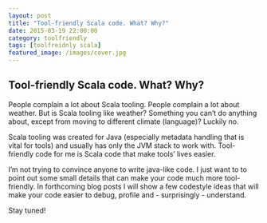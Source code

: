 ```yaml
---
layout: post
title: "Tool-friendly Scala code. What? Why?"
date: 2015-03-19 22:00:00
category: toolfriendly
tags: [toolfreidnly scala]
featured_image: /images/cover.jpg
---
```


## Tool-friendly Scala code. What? Why?
People complain a lot about Scala tooling. People complain a lot about weather. But is Scala tooling like weather? Something you can’t do anything about, except from moving to different climate (language)? Luckily no.

Scala tooling was created for Java (especially metadata handling that is vital for tools) and usually has only the JVM stack to work with. Tool-friendly code for me is Scala code that make tools’ lives easier.

I’m not trying to convince anyone to write java-like code. I just want to to point out some small details that can make your code much more tool-friendly. In forthcoming blog posts I will show a few codestyle ideas that will make your code easier to debug, profile and - surprisingly - understand.


Stay tuned!
